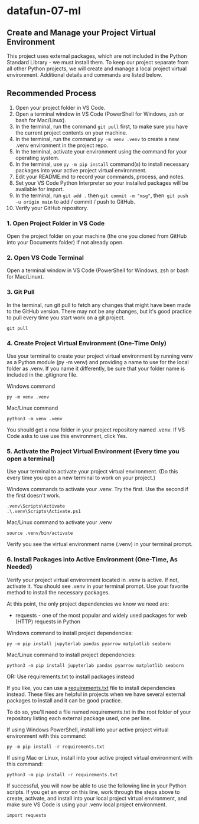 # datafun-07-ml

## Create and Manage your Project Virtual Environment

This project uses external packages, which are not included in the Python Standard Library - we must install them. 
To keep our project separate from all other Python projects,
we will create and manage a local project virtual environment.
Additional details and commands are listed below. 

## Recommended Process

1. Open your project folder in VS Code.
2. Open a terminal window in VS Code (PowerShell for Windows, zsh or bash for Mac/Linux).
3. In the terminal, run the command `git pull` first, to make sure you have the current project contents on your machine.
4. In the terminal, run the command `py -m venv .venv` to create a new .venv environment in the project repo.
5. In the terminal, activate your environment using the command for your operating system.
6. In the terminal, use `py -m pip install` command(s) to install necessary packages into your active project virtual environment.
7. Edit your README.md to record your commands, process, and notes.
8. Set your VS Code Python Interpreter so your installed packages will be available for import.
9. In the terminal, run `git add .` then `git commit -m "msg"`, then` git push -u origin main` to add / commit / push to GitHub.
10. Verify your GitHub repository.

### 1. Open Project Folder in VS Code

Open the project folder on your machine (the one you cloned from GitHub into your Documents folder) if not already open. 

### 2. Open VS Code Terminal

Open a terminal window in VS Code (PowerShell for Windows, zsh or bash for Mac/Linux). 

### 3. Git Pull

In the terminal, run git pull to fetch any changes that might have been made to the GitHub version.
There may not be any changes, but it's good practice to pull every time you start work on a git project. 

```shell
git pull
```

### 4. Create Project Virtual Environment (One-Time Only)

Use your terminal to create your project virtual environment by running venv as a Python module (py -m venv) and providing a name to use for the local folder as .venv.
If you name it differently, be sure that your folder name is included in the .gitignore file. 

Windows command

```shell
py -m venv .venv
```

Mac/Linux command

```
python3 -m venv .venv
```

You should get a new folder in your project repository named .venv. 
If VS Code asks to use use this environment, click Yes. 

### 5. Activate the Project Virtual Environment (Every time you open a terminal) 

Use your terminal to activate your project virtual environment. (Do this every time you open a new terminal to work on your project.)

Windows commands to activate your .venv. Try the first. Use the second if the first doesn't work. 

```shell
.venv\Scripts\Activate
.\.venv\Scripts\Activate.ps1
```

Mac/Linux command to activate your .venv

```shell
source .venv/bin/activate
```

Verify you see the virtual environment name (.venv) in your terminal prompt.

### 6. Install Packages into Active Environment (One-Time, As Needed) 

Verify your project virtual environment located in .venv is active.
If not, activate it. 
You should see .venv in your terminal prompt. 
Use your favorite method to install the necessary packages.

At this point, the only project dependencies we know we need are:

- requests - one of the most popular and widely used packages for web (HTTP) requests in Python
 
Windows command to install project dependencies:

```shell
py -m pip install jupyterlab pandas pyarrow matplotlib seaborn
```

Mac/Linux command to install project dependencies:

```shell
python3 -m pip install jupyterlab pandas pyarrow matplotlib seaborn
```

OR: Use requirements.txt to install packages instead

If you like, you can use a [requirements.txt](requirements.txt) file to install dependencies instead.
These files are helpful in projects when we have several external packages to install and it can be good practice.

To do so, you'll need a file named requirements.txt in the root folder of your repository listing each external package used, one per line. 

If using Windows PowerShell, install into your active project virtual environment with this command:

```shell
py -m pip install -r requirements.txt
```

If using Mac or Linux, install into your active project virtual environment with this command:

```shell
python3 -m pip install -r requirements.txt
```

If successful, you will now be able to use the following line in your Python scripts.
If you get an error on this line, work through the steps above to
create, activate, and install into your local project virtual environment,
and make sure VS Code is using your .venv local project environment. 

```
import requests
```